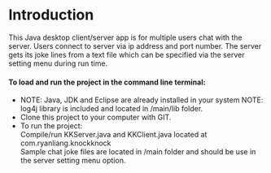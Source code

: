# Introduction
This Java desktop client/server app is for multiple users chat with the server.  Users connect to server via ip address and port number.  The server gets its joke lines from a text file which can be specified via the server setting menu during run time.

<h4>To load and run the project in the command line terminal:</h4>
<p>
<ul>
  <li>
    NOTE: Java, JDK and Eclipse are already installed in your system
    NOTE: log4j library is included and located in /main/lib folder. <br>
  </li>
  <li>
    Clone this project to your computer with GIT.
  </li>
  <li>
    To run the project:<br> 
    Compile/run KKServer.java and KKClient.java located at com.ryanliang.knockknock <br>
    Sample chat joke files are located in /main folder and should be use in the server setting menu option.
  </li>
</ul>
</p>